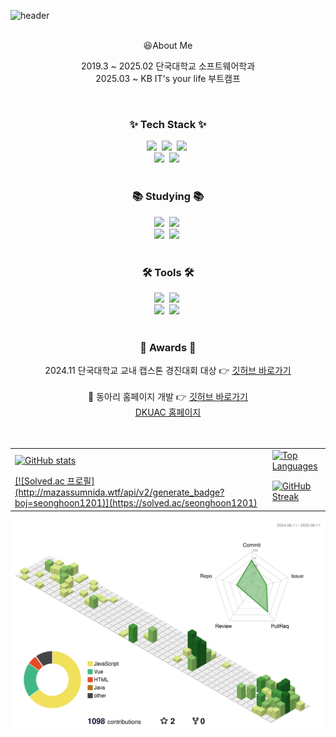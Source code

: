 ![header](https://capsule-render.vercel.app/api?type=waving&color=0:87CEEB,100:00BFFF&height=250&section=header&text=Welcome%20to%20Seonghoon's%20GitHub&fontSize=50&fontAlign=50&fontAlignY=35&fontColor=ffffff&animation=fadeIn)


<br>
<div align="center">
  😆About Me
  
  <br>
  
  2019.3 ~ 2025.02 단국대학교 소프트웨어학과 <br>
  2025.03 ~ KB IT's your life 부트캠프
</div>

<br>

<!--내용 부분-->
<h3 align="center">✨ Tech Stack ✨</h3>
<div align="center">
  <img src="https://img.shields.io/badge/react-20232a.svg?style=for-the-badge&logo=react&logoColor=61DAFB" />&nbsp
  <img src="https://img.shields.io/badge/javascript-F7DF1E.svg?style=for-the-badge&logo=javascript&logoColor=20232a" />&nbsp
  <img src="https://img.shields.io/badge/html5-E34F26.svg?style=for-the-badge&logo=html5&logoColor=white" />&nbsp
</div>

<div align="center">
  <img src="https://img.shields.io/badge/css3-1572B6.svg?style=for-the-badge&logo=css3&logoColor=white" />&nbsp
  <img src="https://img.shields.io/badge/react%20native-20232a.svg?style=for-the-badge&logo=react%20native&logoColor=61DAFB" />&nbsp
</div>

<br>

<h3 align="center">📚 Studying 📚</h3>
<div align="center">
  <img src="https://img.shields.io/badge/typescript-007ACC.svg?style=for-the-badge&logo=typescript&logoColor=white" />&nbsp
  <img src="https://img.shields.io/badge/Python-FF4154?style=for-the-badge&logo=python&logoColor=white" />&nbsp
</div>
<div align="center">
  <img src="https://img.shields.io/badge/vue.js-4FC08D.svg?style=for-the-badge&logo=vue.js&logoColor=white" />&nbsp
  <img src="https://img.shields.io/badge/node.js-339933.svg?style=for-the-badge&logo=node.js&logoColor=white" />&nbsp
</div>

<br>

<h3 align="center">🛠 Tools 🛠</h3>
<div align="center">
  <img src="https://img.shields.io/badge/git-F05033.svg?style=for-the-badge&logo=git&logoColor=white" />&nbsp
  <img src="https://img.shields.io/badge/github-181717.svg?style=for-the-badge&logo=github&logoColor=white" />&nbsp
</div>

<div align="center">
  <img src="https://img.shields.io/badge/Notion-F3F3F3.svg?style=for-the-badge&logo=notion&logoColor=black" />&nbsp
  <img src="https://img.shields.io/badge/figma-F24E1E.svg?style=for-the-badge&logo=figma&logoColor=white" />&nbsp
</div>

<br>

<h3 align="center">🏅 Awards 🏅</h3>
<div align="center">
  2024.11 단국대학교 교내 캡스톤 경진대회 대상 👉 
  <a href="https://github.com/Hiking-Planner" target="_blank"><u>깃허브 바로가기</u></a>
</div>

<br>

<div align="center">
  🏢 동아리 홈페이지 개발 👉 
  <a href="https://github.com/DKUAC" target="_blank"><u>깃허브 바로가기</u></a><br>
  <a href="https://dkuac.co.kr"><u>DKUAC 홈페이지</u></a>
</div>
<br>
<br>



<!-- 2x2 그리드 -->
<table align="center">
  <tr>
    <td>
      <a href="https://github.com/seonghoon1201/github-readme-stats">
        <img
          src="https://github-readme-stats.vercel.app/api?username=seonghoon1201&show_icons=true&hide_border=true"
          width="420"
          alt="GitHub stats"
        />
      </a>
    </td>
    <td>
      <a href="https://github.com/seonghoon1201/github-readme-stats">
        <img
          src="https://github-readme-stats.vercel.app/api/top-langs/?username=seonghoon1201&layout=compact&hide_border=true"
          width="420"
          alt="Top Languages"
        />
      </a>
    </td>
  </tr>
  <tr>
    <td>
      <a href="https://solved.ac/seonghoon1201">
        [![Solved.ac 프로필](http://mazassumnida.wtf/api/v2/generate_badge?boj=seonghoon1201)](https://solved.ac/seonghoon1201)​
      </a>
    </td>
    <td>
      <a href="https://git.io/streak-stats">
        <img
          src="https://streak-stats.demolab.com?user=seonghoon1201&hide_border=true"
          width="420"
          alt="GitHub Streak"
        />
      </a>
    </td>
  </tr>
</table>

![](./profile-3d-contrib/profile-green-animate.svg)
